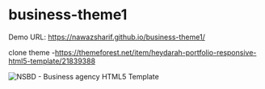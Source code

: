 # business-theme1
Demo URL: https://nawazsharif.github.io/business-theme1/

clone theme -https://themeforest.net/item/heydarah-portfolio-responsive-html5-template/21839388

![NSBD - Business agency HTML5 Template](https://user-images.githubusercontent.com/8987681/157312516-15d15fc3-1cdd-45f7-ba12-b18c3182bd32.png)
